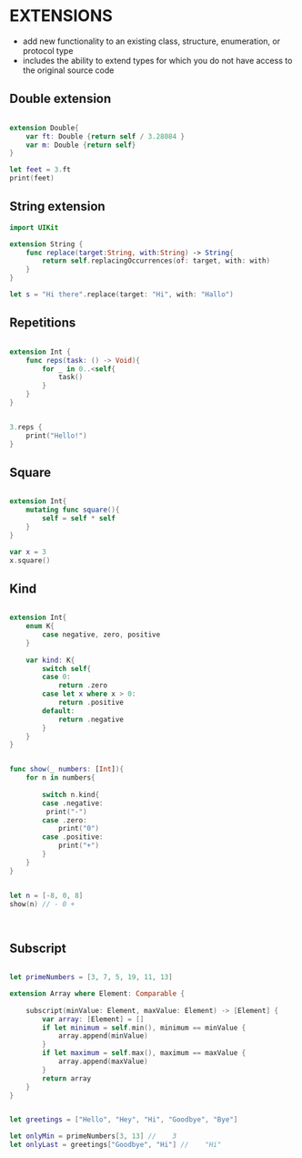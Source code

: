 # EXTENSIONS

* add new functionality to an existing class, structure, enumeration, or protocol type
* includes the ability to extend types for which you do not have access to the original source code


## Double extension 
```swift

extension Double{
    var ft: Double {return self / 3.28084 }
    var m: Double {return self}
}

let feet = 3.ft
print(feet)
```

## String extension
```swift
import UIKit

extension String {
    func replace(target:String, with:String) -> String{
        return self.replacingOccurrences(of: target, with: with)
    }
}

let s = "Hi there".replace(target: "Hi", with: "Hallo")
```

## Repetitions
```swift

extension Int {
    func reps(task: () -> Void){
        for _ in 0..<self{
            task()
        }
    }
}


3.reps {
    print("Hello!")
}
```

## Square
```swift

extension Int{
    mutating func square(){
        self = self * self
    }
}

var x = 3
x.square()

```

## Kind
```swift

extension Int{
    enum K{
        case negative, zero, positive
    }
    
    var kind: K{
        switch self{
        case 0:
            return .zero
        case let x where x > 0:
            return .positive
        default:
            return .negative
        }
    }
}


func show(_ numbers: [Int]){
    for n in numbers{
       
        switch n.kind{
        case .negative:
         print("-")
        case .zero:
            print("0")
        case .positive:
            print("+")
        }
    }
}


let n = [-8, 0, 8]
show(n) // - 0 +




```

## Subscript
```swift

let primeNumbers = [3, 7, 5, 19, 11, 13]

extension Array where Element: Comparable {
    
    subscript(minValue: Element, maxValue: Element) -> [Element] {
        var array: [Element] = []
        if let minimum = self.min(), minimum == minValue {
            array.append(minValue)
        }
        if let maximum = self.max(), maximum == maxValue {
            array.append(maxValue)
        }
        return array
    }
}


let greetings = ["Hello", "Hey", "Hi", "Goodbye", "Bye"]

let onlyMin = primeNumbers[3, 13] //    3
let onlyLast = greetings["Goodbye", "Hi"] //    "Hi"


```
